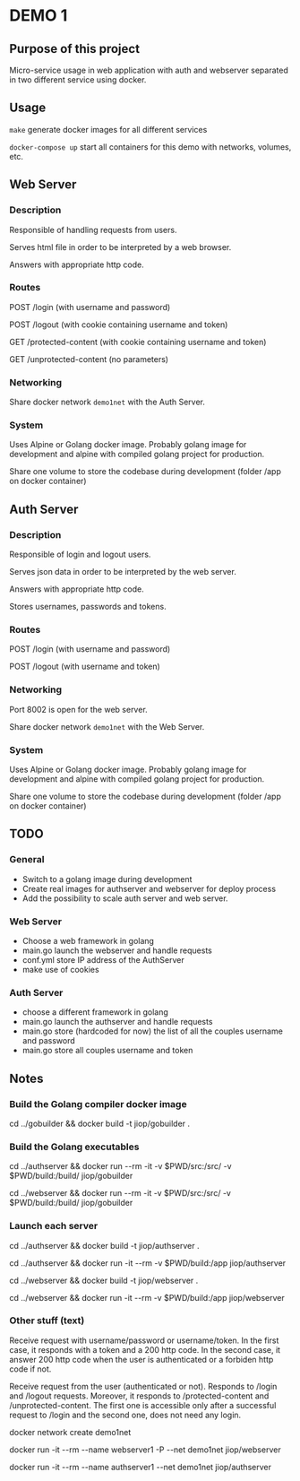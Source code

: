 # DEMO 1

## Purpose of this project

Micro-service usage in web application with auth and webserver separated in two different service using docker.

## Usage

`make` generate docker images for all different services

`docker-compose up` start all containers for this demo with networks, volumes, etc.

## Web Server

### Description

Responsible of handling requests from users.

Serves html file in order to be interpreted by a web browser.

Answers with appropriate http code.

### Routes

POST /login (with username and password)

POST /logout (with cookie containing username and token)

GET /protected-content (with cookie containing username and token)

GET /unprotected-content (no parameters)

### Networking

Share docker network `demo1net` with the Auth Server.

### System

Uses Alpine or Golang docker image. Probably golang image for development and alpine with compiled golang project for production.

Share one volume to store the codebase during development (folder /app on docker container)

## Auth Server

### Description

Responsible of login and logout users.

Serves json data in order to be interpreted by the web server.

Answers with appropriate http code.

Stores usernames, passwords and tokens.

### Routes

POST /login (with username and password)

POST /logout (with username and token)

### Networking

Port 8002 is open for the web server.

Share docker network `demo1net` with the Web Server.

### System

Uses Alpine or Golang docker image. Probably golang image for development and alpine with compiled golang project for production.

Share one volume to store the codebase during development (folder /app on docker container)

## TODO

### General

- Switch to a golang image during development
- Create real images for authserver and webserver for deploy process
- Add the possibility to scale auth server and web server.

### Web Server

- Choose a web framework in golang
- main.go launch the webserver and handle requests
- conf.yml store IP address of the AuthServer
- make use of cookies

### Auth Server

- choose a different framework in golang
- main.go launch the authserver and handle requests
- main.go store (hardcoded for now) the list of all the couples username and password
- main.go store all couples username and token

## Notes

### Build the Golang compiler docker image

cd ../gobuilder && docker build -t jiop/gobuilder .

### Build the Golang executables

cd ../authserver && docker run --rm -it -v $PWD/src:/src/ -v $PWD/build:/build/ jiop/gobuilder

cd ../webserver && docker run --rm -it -v $PWD/src:/src/ -v $PWD/build:/build/ jiop/gobuilder

### Launch each server

cd ../authserver && docker build -t jiop/authserver .

cd ../authserver && docker run -it --rm -v $PWD/build:/app jiop/authserver

cd ../webserver && docker build -t jiop/webserver .

cd ../webserver && docker run -it --rm -v $PWD/build:/app jiop/webserver

### Other stuff (text)

Receive request with username/password or username/token. In the first case, it responds with a token and a 200 http code. In the second case, it answer 200 http code when the user is authenticated or a forbiden http code if not.

Receive request from the user (authenticated or not). Responds to /login and /logout requests.  Moreover, it responds to /protected-content and /unprotected-content. The first one is accessible only after a successful request to /login and the second one, does not need any login.

docker network create demo1net

docker run -it --rm --name webserver1 -P --net demo1net jiop/webserver

docker run -it --rm --name authserver1 --net demo1net jiop/authserver
